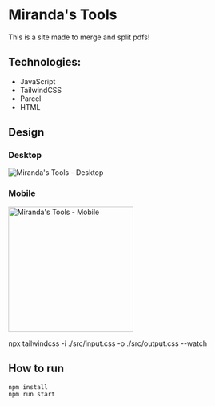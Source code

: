 # Miranda's Tools

This is a site made to merge and split pdfs!

## Technologies:

- JavaScript
- TailwindCSS
- Parcel
- HTML

## Design

### Desktop

![Miranda's Tools - Desktop](https://github.com/CarlosERM/mirandas-tools/assets/74724103/b835412e-85d6-4fee-9ef7-86cc5205b6ab)

### Mobile

<img src="https://github.com/CarlosERM/mirandas-tools/assets/74724103/578e5f1b-13f9-4172-ba85-24849fdff96d" alt="Miranda's Tools - Mobile" width="250"/>

npx tailwindcss -i ./src/input.css -o ./src/output.css --watch

## How to run

```console
npm install
npm run start
```
